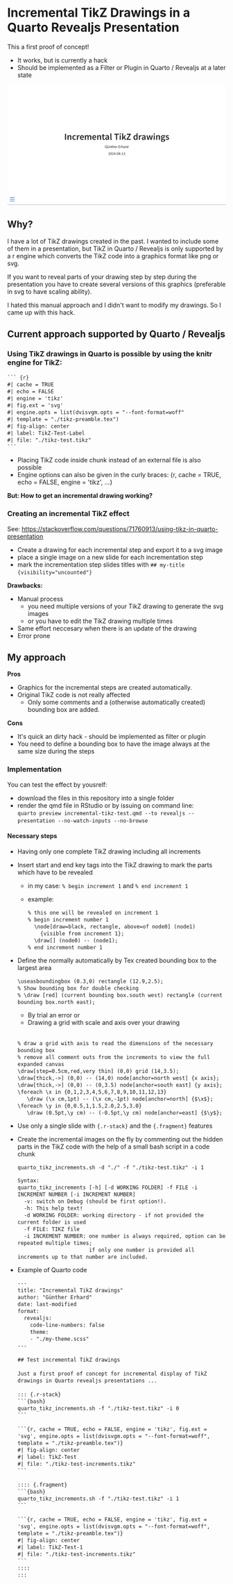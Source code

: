 # Incremental TikZ Drawings in a Quarto Revealjs Presentation

This a first proof of concept!

- It works, but is currently a hack
- Should be implemented as a Filter or Plugin in Quarto / Revealjs at a later state

![Example of qmd file above](https://github.com/GuentherE/Inc-TikZ-in-Quarto/blob/main/example.gif)

## Why?

I have a lot of TikZ drawings created in the past. I wanted to include some of 
them in a presentation, but TikZ in Quarto / Revealjs is only supported by a r engine 
which converts the TikZ code into a graphics format like png or svg.

If you want to reveal parts of your drawing step by step during the presentation you 
have to create several versions of this graphics (preferable in svg to have scaling
ability). 

I hated this manual approach and I didn't want to modify my drawings. So I came up with this hack.

## Current approach supported by Quarto / Revealjs

### Using TikZ drawings in Quarto is possible by using the knitr engine for TikZ:

````         
``` {r}
#| cache = TRUE
#| echo = FALSE
#| engine = 'tikz'
#| fig.ext = 'svg'
#| engine.opts = list(dvisvgm.opts = "--font-format=woff"
#| template = "./tikz-preamble.tex")
#| fig-align: center
#| label: TikZ-Test-Label
#| file: "./tikz-test.tikz"
```
````

-   Placing TikZ code inside chunk instead of an external file is also possible
-   Engine options can also be given in the curly braces: {r, cache = TRUE, echo = FALSE, engine = 'tikz', ...}

**But: How to get an incremental drawing working?**

### Creating an incremental TikZ effect

See: <https://stackoverflow.com/questions/71760913/using-tikz-in-quarto-presentation>

-   Create a drawing for each incremental step and export it to a svg image
-   place a single image on a new slide for each incrementation step
-   mark the incrementation step slides titles with `## my-title {visibility="uncounted"}`

**Drawbacks:**

-   Manual process
    -   you need multiple versions of your TikZ drawing to generate the svg images
    -   or you have to edit the TikZ drawing multiple times
-   Same effort neccesary when there is an update of the drawing
-   Error prone

## My approach

  **Pros**

  - Graphics for the incremental steps are created automatically.
  - Original TikZ code is not really affected
      - Only some comments and a (otherwise automatically created) bounding box are added.
 
  **Cons**

  - It's quick an dirty hack - should be implemented as filter or plugin
  - You need to define a bounding box to have the image always at the same size during the steps

### Implementation

You can test the effect by yousrelf:

- download the files in this repository into a single folder 
- render the qmd file in RStudio or by issuing on command line: <br>
  `quarto preview incremental-tikz-test.qmd --to revealjs --presentation --no-watch-inputs --no-browse` 

#### Necessary steps

- Having only one complete TikZ drawing including all increments
- Insert start and end key tags into the TikZ drawing to mark the parts which have to be revealed
    - in my case: `% begin increment 1` and `% end increment 1`
    - example:

        ```
        % this one will be revealed on increment 1
        % begin increment number 1
          \node[draw=black, rectangle, above=of node0] (node1)
            {visible from increment 1};
          \draw[] (node0) -- (node1);
        % end increment number 1
       ```
- Define the normally automatically by Tex created bounding box to the largest area

    ```
    \useasboundingbox (0.3,0) rectangle (12.9,2.5);
    % Show bounding box for double checking
    % \draw [red] (current bounding box.south west) rectangle (current bounding box.north east);
    ```
    - By trial an error or
    - Drawing a grid with scale and axis over your drawing
    <br>
    
    ```
    % draw a grid with axis to read the dimensions of the necessary bounding box
    % remove all comment outs from the increments to view the full expanded canvas
    \draw[step=0.5cm,red,very thin] (0,0) grid (14,3.5);
    \draw[thick,->] (0,0) -- (14,0) node[anchor=north west] {x axis};
    \draw[thick,->] (0,0) -- (0,3.5) node[anchor=south east] {y axis};
    \foreach \x in {0,1,2,3,4,5,6,7,8,9,10,11,12,13}
       \draw (\x cm,1pt) -- (\x cm,-1pt) node[anchor=north] {$\x$};
    \foreach \y in {0,0.5,1,1.5,2.0,2.5,3.0}
       \draw (0.5pt,\y cm) -- (-0.5pt,\y cm) node[anchor=east] {$\y$};
    ``` 
- Use only a single slide with `{.r-stack}` and the `{.fragment}` features
- Create the incremental images on the fly by commenting out the hidden parts in the TikZ code with the help of a small bash script in a code chunk
  
  ```{bash}
  quarto_tikz_increments.sh -d "./" -f "./tikz-test.tikz" -i 1
  ```

  ``` 
  Syntax:
  quarto_tikz_increments [-h] [-d WORKING FOLDER] -f FILE -i INCREMENT NUMBER [-i INCREMENT NUMBER]
    -v: switch on Debug (should be first option!).
    -h: This help text!
    -d WORKING FOLDER: working directory - if not provided the current folder is used
    -f FILE: TIKZ file 
    -i INCREMENT NUMBER: one number is always required, option can be repeated multiple times;
                         if only one number is provided all increments up to that number are included.
  ```

- Example of Quarto code
  
  ````
  ---
  title: "Incremental TikZ drawings"
  author: "Günther Erhard"
  date: last-modified
  format: 
    revealjs:
      code-line-numbers: false
      theme: 
      - "./my-theme.scss"
  ---

  ## Test incremental TikZ drawings

  Just a first proof of concept for incremental display of TikZ drawings in Quarto revealjs presentations ...

  ::: {.r-stack}
  ```{bash}
  quarto_tikz_increments.sh -f "./tikz-test.tikz" -i 0
  ```

  ```{r, cache = TRUE, echo = FALSE, engine = 'tikz', fig.ext = 'svg', engine.opts = list(dvisvgm.opts = "--font-format=woff", template = "./tikz-preamble.tex")}
  #| fig-align: center
  #| label: TikZ-Test
  #| file: "./tikz-test-increments.tikz"
  ```

  :::: {.fragment}
  ```{bash}
  quarto_tikz_increments.sh -f "./tikz-test.tikz" -i 1
  ```

  ```{r, cache = TRUE, echo = FALSE, engine = 'tikz', fig.ext = 'svg', engine.opts = list(dvisvgm.opts = "--font-format=woff", template = "./tikz-preamble.tex")}
  #| fig-align: center
  #| label: TikZ-Test-1
  #| file: "./tikz-test-increments.tikz"
  ```
  ::::
  :::
  ````

